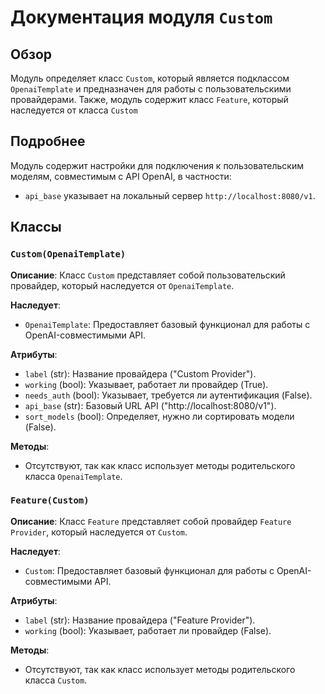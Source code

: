# Документация модуля `Custom`

## Обзор

Модуль определяет класс `Custom`, который является подклассом `OpenaiTemplate` и предназначен для работы с пользовательскими провайдерами.
Также, модуль содержит класс `Feature`, который наследуется от класса `Custom`

## Подробнее

Модуль содержит настройки для подключения к пользовательским моделям, совместимым с API OpenAI, в частности:
- `api_base` указывает на локальный сервер `http://localhost:8080/v1`.

## Классы

### `Custom(OpenaiTemplate)`

**Описание**: Класс `Custom` представляет собой пользовательский провайдер, который наследуется от `OpenaiTemplate`.

**Наследует**:
- `OpenaiTemplate`: Предоставляет базовый функционал для работы с OpenAI-совместимыми API.

**Атрибуты**:
- `label` (str): Название провайдера ("Custom Provider").
- `working` (bool): Указывает, работает ли провайдер (True).
- `needs_auth` (bool): Указывает, требуется ли аутентификация (False).
- `api_base` (str): Базовый URL API ("http://localhost:8080/v1").
- `sort_models` (bool): Определяет, нужно ли сортировать модели (False).

**Методы**:
- Отсутствуют, так как класс использует методы родительского класса `OpenaiTemplate`.

### `Feature(Custom)`

**Описание**: Класс `Feature` представляет собой провайдер `Feature Provider`, который наследуется от `Custom`.

**Наследует**:
- `Custom`: Предоставляет базовый функционал для работы с OpenAI-совместимыми API.

**Атрибуты**:
- `label` (str): Название провайдера ("Feature Provider").
- `working` (bool): Указывает, работает ли провайдер (False).

**Методы**:
- Отсутствуют, так как класс использует методы родительского класса `Custom`.